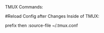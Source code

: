 TMUX Commands:

#Reload Config after Changes
Inside of TMUX:

prefix then :source-file ~/.tmux.conf

